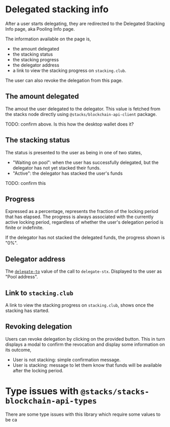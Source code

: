 # Delegated stacking info

After a user starts delegating, they are redirected to the Delegated Stacking Info page, aka Pooling Info page.

The information available on the page is,

- the amount delegated
- the stacking status
- the stacking progress
- the delegator address
- a link to view the stacking progress on `stacking.club`.

The user can also revoke the delegation from this page.

## The amount delegated

The amout the user delegated to the delegator. This value is fetched from the stacks node directly using `@stacks/blockchain-api-client` package.

TODO: confirm above. Is this how the desktop wallet does it?

## The stacking status

The status is presented to the user as being in one of two states,

- "Waiting on pool": when the user has successfully delegated, but the delegator has not yet stacked their funds.
- "Active": the delegator has stacked the user's funds

TODO: confirm this

## Progress

Expressed as a percentage, represents the fraction of the locking period that has elapsed. The progress is always associated with the currently active locking period, regardless of whether the user's delegation period is finite or indefinite.

If the delegator has not stacked the delegated funds, the progress shown is "0%".

## Delegator address

The [`delegate-to`](https://github.com/stacks-network/stacks-blockchain/blob/57038c2df186d3c052f52466e506ed7941b49634/src/chainstate/stacks/boot/pox-2.clar#L642) value of the call to `delegate-stx`. Displayed to the user as "Pool address".

## Link to `stacking.club`

A link to view the stacking progress on `stacking.club`, shows once the stacking has started.

## Revoking delegation

Users can revoke delegation by clicking on the provided button. This in turn displays a modal to confirm the revocation and display some information on its outcome,

- User is not stacking: simple confirmation message.
- User is stacking: message to let them know that funds will be available after the locking period.

# Type issues with `@stacks/stacks-blockchain-api-types`

There are some type issues with this library which require some values to be ca
